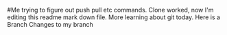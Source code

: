 #Me trying to figure out push pull etc commands.
Clone worked, now I'm editing this readme mark down file. 
More learning about git today.
Here is a Branch
Changes to my branch
